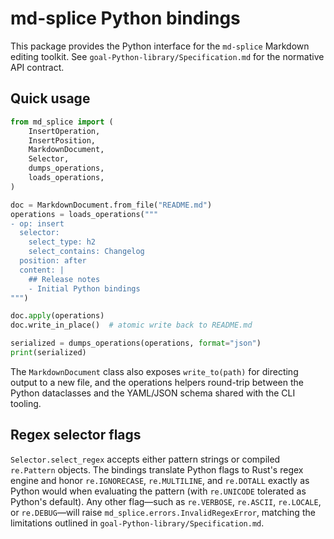 # md-splice Python bindings

This package provides the Python interface for the `md-splice` Markdown editing toolkit. See
`goal-Python-library/Specification.md` for the normative API contract.

## Quick usage

```python
from md_splice import (
    InsertOperation,
    InsertPosition,
    MarkdownDocument,
    Selector,
    dumps_operations,
    loads_operations,
)

doc = MarkdownDocument.from_file("README.md")
operations = loads_operations("""
- op: insert
  selector:
    select_type: h2
    select_contains: Changelog
  position: after
  content: |
    ## Release notes
    - Initial Python bindings
""")

doc.apply(operations)
doc.write_in_place()  # atomic write back to README.md

serialized = dumps_operations(operations, format="json")
print(serialized)
```

The `MarkdownDocument` class also exposes `write_to(path)` for directing output to a
new file, and the operations helpers round-trip between the Python dataclasses and the
YAML/JSON schema shared with the CLI tooling.

## Regex selector flags

`Selector.select_regex` accepts either pattern strings or compiled `re.Pattern`
objects. The bindings translate Python flags to Rust's regex engine and honor
`re.IGNORECASE`, `re.MULTILINE`, and `re.DOTALL` exactly as Python would when
evaluating the pattern (with `re.UNICODE` tolerated as Python's default). Any
other flag—such as `re.VERBOSE`, `re.ASCII`, `re.LOCALE`, or `re.DEBUG`—will
raise `md_splice.errors.InvalidRegexError`, matching the limitations outlined
in `goal-Python-library/Specification.md`.
